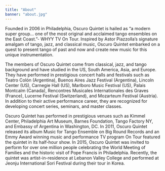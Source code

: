 ```yaml
---
title: "About"
banner: "about.jpg"
---
```


Founded in 2006 in Philadelphia, Oscuro Quintet is hailed as “a modern super group… one of the most original and acclaimed tango ensembles on the East Coast.”- WHYY TV On Tour. Inspired by Astor Piazzolla’s signature amalgam of tango, jazz, and classical music, Oscuro Quintet embarked on a quest to present tango of past and now and create new music for this unique instrumentation.

The members of Oscuro Quintet come from classical, jazz, and tango background and have studied in the US, South America, Asia, and Europe. They have performed in prestigious concert halls and festivals such as Teatro Colón (Argentina), Buenos Aires Jazz Festival (Argentina), Lincoln Center (US), Carnegie Hall (US), Marlboro Music Festival (US), Palais Montcalm (Canada), Rencontres Musicales Internationales des Graves (France), Lucerne Festival (Switzerland), and Mozarteum Festival (Austria). In addition to their active performance career, they are recognized for developing concert series, seminars, and master classes.

Oscuro Quintet has performed in prestigious venues such as Kimmel Center, Philadelphia Art Museum, Barnes Foundation, Tango Factory NY, and Embassy of Argentina in Washington, DC. In 2011, Oscuro Quintet released its album Music for Tango Ensemble on Big Round Records and an Emmy Award winning music and performance TV program On Tour featured the quintet in its half-hour show. In 2015, Oscuro Quintet was invited to perform for over one million people celebrating the World Meeting of Families and the historic visit of Pope Francis in Philadelphia. Recently, the quintet was artist-in-residence at Lebanon Valley College and performed at Jeonju International Sori Festival during their tour in Korea.